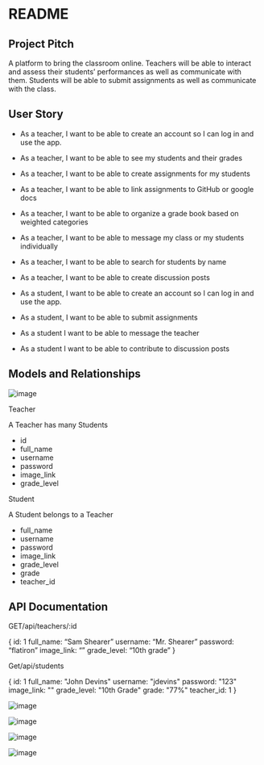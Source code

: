 # README


## Project Pitch

A platform to bring the classroom online. Teachers will be able to interact and assess their students’ performances as well as communicate with them. Students will be able to submit assignments as well as communicate with the class.

## User Story


- As a teacher, I want to be able to create an account so I can log in and use the app.
- As a teacher, I want to be able to see my students and their grades
- As a teacher, I want to be able to create assignments for my students
- As a teacher, I want to be able to link assignments to GitHub or google docs
- As a teacher, I want to be able to organize a grade book based on weighted categories
- As a teacher, I want to be able to message my class or my students individually
- As a teacher, I want to be able to search for students by name
- As a teacher, I want to be able to create discussion posts

- As a student, I want to be able to create an account so I can log in and use the app.
- As a student, I want to be able to submit assignments 
- As a student I want to be able to message the teacher
- As a student I want to be able to contribute to discussion posts

## Models and Relationships

![image](https://user-images.githubusercontent.com/85294886/137011003-652b5ee4-59a4-45be-a24f-55e2adc3af6c.png)

Teacher

A Teacher has many Students

- id 
- full_name
- username
- password
- image_link
- grade_level

Student 

A Student belongs to a Teacher

- full_name
- username
- password
- image_link
- grade_level
- grade
- teacher_id

## API Documentation

GET/api/teachers/:id

{
	id: 1
	full_name: “Sam Shearer”
	username: “Mr. Shearer”
	password: “flatiron”
	image_link: “”
	grade_level: “10th grade”
}


Get/api/students

{
	id: 1
	full_name: "John Devins"
	username: "jdevins"
	password: "123"
	image_link: ""
	grade_level: "10th Grade"
	grade: "77%"
	teacher_id: 1
}

![image](https://user-images.githubusercontent.com/85294886/137188724-4762b914-f9d3-42bf-ab8c-5ae482efc239.png)

![image](https://user-images.githubusercontent.com/85294886/137188754-f3382970-8cdc-43c9-b5c9-31418fe33b53.png)

![image](https://user-images.githubusercontent.com/85294886/137188771-61ed09b7-f464-492b-a2a2-1fa4146b750a.png)

![image](https://user-images.githubusercontent.com/85294886/137188782-1be08651-761d-4590-91fb-11e90597c33c.png)


